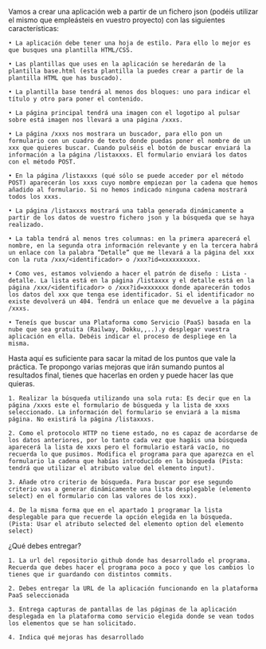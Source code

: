 Vamos a crear una aplicación web a partir de un fichero json (podéis utilizar el mismo que empleásteis en vuestro proyecto) con las siguientes características:
   
    • La aplicación debe tener una hoja de estilo. Para ello lo mejor es que busques una plantilla HTML/CSS.
   
    • Las plantillas que uses en la aplicación se heredarán de la plantilla base.html (esta plantilla la puedes crear a partir de la plantilla HTML que has buscado).
   
    • La plantilla base tendrá al menos dos bloques: uno para indicar el título y otro para poner el contenido.
   
    • La página principal tendrá una imagen con el logotipo al pulsar sobre está imagen nos llevará a una página /xxxs.
   
    • La página /xxxs nos mostrara un buscador, para ello pon un formulario con un cuadro de texto donde puedas poner el nombre de un xxx que quieres buscar. Cuando pulséis el botón de buscar enviará la información a la página /listaxxxs. El formulario enviará los datos con el método POST.
   
    • En la página /listaxxxs (qué sólo se puede acceder por el método POST) aparecerán los xxxs cuyo nombre empiezan por la cadena que hemos añadido al formulario. Si no hemos indicado ninguna cadena mostrará todos los xxxs.
   
    • La página /listaxxxs mostrará una tabla generada dinámicamente a partir de los datos de vuestro fichero json y la búsqueda que se haya realizado.
  
    • La tabla tendrá al menos tres columnas: en la primera aparecerá el nombre, en la segunda otra información relevante y en la tercera habrá un enlace con la palabra “Detalle” que me llevará a la página del xxx con la ruta /xxx/<identificador> o /xxx?id=xxxxxxxxxx.
  
    • Como ves, estamos volviendo a hacer el patrón de diseño : Lista - detalle. La lista está en la página /listaxxx y el detalle está en la página /xxx/<identificador> o /xxx?id=xxxxxxx donde aparecerán todos los datos del xxx que tenga ese identificador. Si el identificador no existe devolverá un 404. Tendrá un enlace que me devuelve a la página /xxxs.

    • Teneís que buscar una Plataforma como Servicio (PaaS) basada en la nube que sea gratuita (Railway, Dokku,,..).y desplegar vuestra aplicación en ella. Debéis indicar el proceso de despliege en la misma.

Hasta aquí es suficiente para sacar la mitad de los puntos que vale la práctica. Te propongo varias mejoras que irán sumando puntos al resultados final, tienes que hacerlas en orden y puede hacer las que quieras.
   
    1. Realizar la búsqueda utilizando una sola ruta: Es decir que en la página /xxxs este el formulario de búsqueda y la lista de xxxs seleccionado. La información del formulario se enviará a la misma página. No existirá la página /listaxxxs.
 
    2. Como el protocolo HTTP no tiene estado, no es capaz de acordarse de los datos anteriores, por lo tanto cada vez que hagáis una búsqueda aparecerá la lista de xxxs pero el formulario estará vacío, no recuerda lo que pusimos. Modifica el programa para que aparezca en el formulario la cadena que habías introducido en la búsqueda (Pista: tendrá que utilizar el atributo value del elemento input).
  
    3. Añade otro criterio de búsqueda. Para buscar por ese segundo criterio vas a generar dinámicamente una lista desplegable (elemento select) en el formulario con las valores de los xxx). 
  
    4. De la misma forma que en el apartado 1 programar la lista desplegable para que recuerde la opción elegida en la búsqueda. (Pista: Usar el atributo selected del elemento option del elemento select)

¿Qué debes entregar?
 
    1. La url del repositorio github donde has desarrollado el programa. Recuerda que debes hacer el programa poco a poco y que los cambios lo tienes que ir guardando con distintos commits.
   
    2. Debes entregar la URL de la aplicación funcionando en la plataforma PaaS seleccionada
    
    3. Entrega capturas de pantallas de las páginas de la aplicación desplegada en la plataforma como servicio elegida donde se vean todos los elementos que se han solicitado.
  
    4. Indica qué mejoras has desarrollado 
